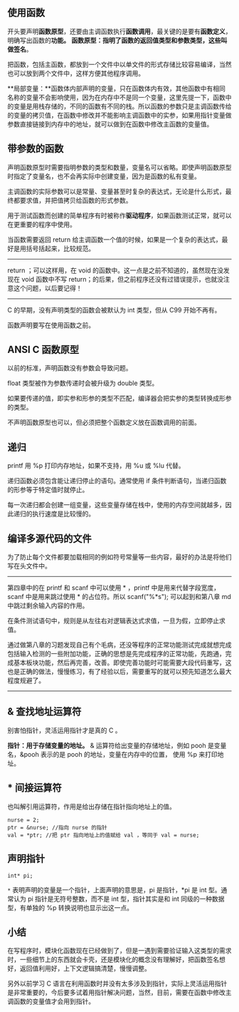 

## 使用函数

开头要声明**函数原型**，还要由主调函数执行**函数调用**，最关键的是要有**函数定义**，明确写出函数的**功能。**
**函数原型：**指明了函数的返回值类型和参数类型，这些叫做**签名**。

把函数，包括主函数，都放到一个文件中以单文件的形式存储比较容易编译，当然也可以放到两个文件中，这样方便其他程序调用。

**局部变量：**函数体内部声明的变量，只在函数体内有效，其他函数中有相同名称的变量不会影响使用，因为在内存中不是同一个变量，这里先提一下，函数中的变量是用栈存储的，不同的函数有不同的栈。所以函数的参数只是主调函数传给的变量的拷贝值，在函数中修改并不能影响主调函数中的实参，如果用指针变量做参数直接链接到内存中的地址，就可以做到在函数中修改主函数的变量值。

## 带参数的函数

声明函数原型时需要指明参数的类型和数量，变量名可以省略。即使声明函数原型时指定了变量名，也不会再实际中创建变量，因为是函数的私有变量。

主调函数的实际参数可以是常量、变量甚至时复杂的表达式，无论是什么形式，最终都要求值，并把值拷贝给函数的形式参数。

用于测试函数而创建的简单程序有时被称作**驱动程序**，如果函数测试正常，就可以在更重要的程序中使用。

当函数需要返回 return 给主调函数一个值的时候，如果是一个复杂的表达式，最好是用括号括起来，比较规范。

------

return ；可以这样用，在 void 的函数中。这一点是之前不知道的，虽然现在没发现在 void 函数中不写 return；的后果，但之前程序还没有过错误提示，也就没注意这个问题，以后要记得！

------

C 的早期，没有声明类型的函数会被默认为 int 类型，但从 C99 开始不再有。

函数声明要写在使用函数之前。

## ANSI C 函数原型

以前的标准，声明函数没有参数会导致问题。

float 类型被作为参数传递时会被升级为 double 类型。

如果要传递的值，即实参和形参的类型不匹配，编译器会把实参的类型转换成形参的类型。

不声明函数原型也可以，但必须把整个函数定义放在函数调用的前面。

## 递归

printf 用 %p 打印内存地址，如果不支持，用 %u 或 %lu 代替。

递归函数必须包含能让递归停止的语句。通常使用 if 条件判断语句，当递归函数的形参等于特定值时就停止。

每一次递归都会创建一组变量，这些变量存储在栈中，使用的内存空间就越多，因此递归的执行速度是比较慢的。

## 编译多源代码的文件

为了防止每个文件都要加载相同的例如符号常量等一些内容，最好的办法是将他们写在头文件中。

------

第四章中的在 printf 和 scanf 中可以使用 * ，printf 中是用来代替字段宽度，scanf 中是用来跳过使用 * 的占位符。所以 scanf("%*s"); 可以起到和第八章 md 中跳过剩余输入内容的作用。

在条件测试语句中，规则是从左往右对逻辑表达式求值，一旦为假，立即停止求值。

通过做第八章的习题发现自己有个毛病，还没等程序的正常功能测试完成就想完成包括输入检测的一些附加功能，正确的思想是先完成程序的正常功能，先跑通，完成基本板块功能，然后再完善，改善。即使完善功能时可能需要大段代码重写，这也是正确的做法，慢慢练习，有了经验以后，需要重写的就可以预先知道怎么最大程度规避了。

------

## & 查找地址运算符

别害怕指针，灵活运用指针才是真的 C 。

**指针：用于存储变量的地址。** & 运算符给出变量的存储地址，例如 pooh 是变量名，&pooh 表示的是 pooh 的地址，变量在内存中的位置， 使用 %p 来打印地址。

## * 间接运算符

也叫解引用运算符，作用是给出存储在指针指向地址上的值。

```
nurse = 2;
ptr = &nurse; //指向 nurse 的指针
val = *ptr; //把 ptr 指向地址上的值赋给 val ，等同于 val = nurse;
```

## 声明指针

```
int* pi;
```

`*` 表明声明的变量是一个指针，上面声明的意思是，pi 是指针，*pi 是 int 型。通常认为 pi 指针是无符号整数，而不是 int 型，指针其实是和 int 同级的一种数据型，有单独的 %p 转换说明也显示出这一点。

## 小结

在写程序时，模块化函数现在已经做到了，但是一遇到需要验证输入这类型的需求时，一些细节上的东西就会卡壳，还是模块化的概念没有理解好，把函数签名想好，返回值利用好，上下文逻辑搞清楚，慢慢调整。

另外以前学习 C 语言在利用函数时并没有太多涉及到指针，实际上灵活运用指针是非常重要的，今后要多试着用指针解决问题，当然，目前，需要在函数中修改主调函数的变量值才会用到指针。